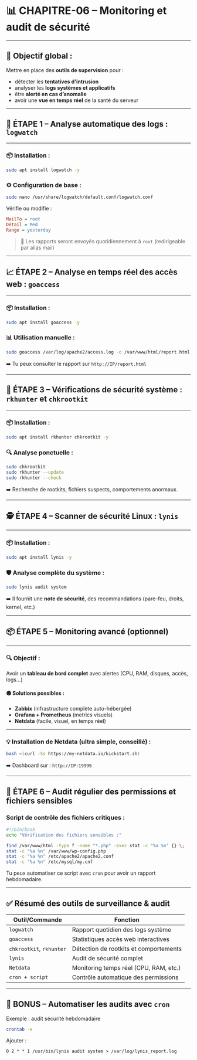 # 📊 **CHAPITRE-06 – Monitoring et audit de sécurité**

---

## 🎯 Objectif global :
Mettre en place des **outils de supervision** pour :
- détecter les **tentatives d'intrusion**
- analyser les **logs systèmes et applicatifs**
- être **alerté en cas d’anomalie**
- avoir une **vue en temps réel** de la santé du serveur

---

## 🧩 ÉTAPE 1 – Analyse automatique des logs : `logwatch`

---

### 📦 Installation :
```bash
sudo apt install logwatch -y
```

### ⚙️ Configuration de base :
```bash
sudo nano /usr/share/logwatch/default.conf/logwatch.conf
```

Vérifie ou modifie :
```ini
MailTo = root
Detail = Med
Range = yesterday
```

> 🔔 Les rapports seront envoyés quotidiennement à `root` (redirigeable par alias mail)

---

## 📈 ÉTAPE 2 – Analyse en temps réel des accès web : `goaccess`

---

### 📦 Installation :
```bash
sudo apt install goaccess -y
```

### 📊 Utilisation manuelle :
```bash
sudo goaccess /var/log/apache2/access.log -o /var/www/html/report.html --log-format=COMBINED
```

➡️ Tu peux consulter le rapport sur `http://IP/report.html`

---

## 🧠 ÉTAPE 3 – Vérifications de sécurité système : `rkhunter` et `chkrootkit`

---

### 📦 Installation :
```bash
sudo apt install rkhunter chkrootkit -y
```

### 🔍 Analyse ponctuelle :
```bash
sudo chkrootkit
sudo rkhunter --update
sudo rkhunter --check
```

➡️ Recherche de rootkits, fichiers suspects, comportements anormaux.

---

## 🕵️ ÉTAPE 4 – Scanner de sécurité Linux : `lynis`

---

### 📦 Installation :
```bash
sudo apt install lynis -y
```

### 🛡️ Analyse complète du système :
```bash
sudo lynis audit system
```

➡️ Il fournit une **note de sécurité**, des recommandations (pare-feu, droits, kernel, etc.)

---

## 📦 ÉTAPE 5 – Monitoring avancé (optionnel)

---

### 🔍 Objectif :
Avoir un **tableau de bord complet** avec alertes (CPU, RAM, disques, accès, logs...)

#### 🟢 Solutions possibles :
- **Zabbix** (infrastructure complète auto-hébergée)
- **Grafana + Prometheus** (metrics visuels)
- **Netdata** (facile, visuel, en temps réel)

---

### 💡 Installation de Netdata (ultra simple, conseillé) :
```bash
bash <(curl -Ss https://my-netdata.io/kickstart.sh)
```

➡️ Dashboard sur : `http://IP:19999`

---

## 📂 ÉTAPE 6 – Audit régulier des permissions et fichiers sensibles

### Script de contrôle des fichiers critiques :
```bash
#!/bin/bash
echo "Vérification des fichiers sensibles :"

find /var/www/html -type f -name "*.php" -exec stat -c "%a %n" {} \;
stat -c "%a %n" /var/www/wp-config.php
stat -c "%a %n" /etc/apache2/apache2.conf
stat -c "%a %n" /etc/mysql/my.cnf
```

Tu peux automatiser ce script avec `cron` pour avoir un rapport hebdomadaire.

---

## ✅ Résumé des outils de surveillance & audit

| Outil/Commande          | Fonction                                 |
|-------------------------|------------------------------------------|
| `logwatch`              | Rapport quotidien des logs système       |
| `goaccess`              | Statistiques accès web interactives      |
| `chkrootkit`, `rkhunter`| Détection de rootkits et comportements   |
| `lynis`                 | Audit de sécurité complet                |
| `Netdata`               | Monitoring temps réel (CPU, RAM, etc.)  |
| `cron + script`         | Contrôle automatique des permissions     |

---

## 🔁 BONUS – Automatiser les audits avec `cron`

Exemple : audit sécurité hebdomadaire
```bash
crontab -e
```

Ajouter :
```cron
0 2 * * 1 /usr/bin/lynis audit system > /var/log/lynis_report.log
```
